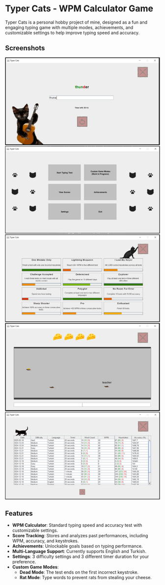 # Typer Cats - WPM Calculator Game

Typer Cats is a personal hobby project of mine, designed as a fun and engaging typing game with multiple modes, achievements, and customizable settings to help improve typing speed and accuracy.

## Screenshots
![ScreenShot](/screenshots/19x43cg.png)
![ScreenShot](/screenshots/7vkan77.png)
![ScreenShot](/screenshots/kveis6m.png)
![ScreenShot](/screenshots/lcklm01.png)
![ScreenShot](/screenshots/hpjnr3i.png)
## Features

- **WPM Calculator**: Standard typing speed and accuracy test with customizable settings.
- **Score Tracking**: Stores and analyzes past performances, including WPM, accuracy, and keystrokes.
- **Achievements**: Unlockable goals based on typing performance.
- **Multi-Language Support**: Currently supports English and Turkish.
- **Settings**: 3 difficulty settings and 3 different timer duration for your preference.
- **Custom Game Modes**:
    - **Dead Mode**: The test ends on the first incorrect keystroke.
    - **Rat Mode**: Type words to prevent rats from stealing your cheese.

